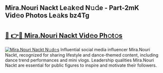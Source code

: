 ## Mira.Nouri Nackt Le𝚊k𝚎d N𝚞𝚍e - Part-2mK Vid𝚎o Photos Le𝚊ks bz4Tg

# <h2><a href="http://fb8olr.evod.top/?m=Mira.Nouri+Nackt">🔗 👉🔴 Mira.Nouri Nackt Vid𝚎o Ph𝚘t𝚘s</a></h2>

[![Mira.Nouri Nackt N𝚞d𝚎s](https://i.imgur.com/8V9OHl7.gif)](http://fb8olr.evod.top/?m=Mira.Nouri+Nackt)
Influential social media influencer Mira.Nouri Nackt, recognized for sharing lifestyle and dance-themed content, including dance trend performances and mini vlogs. Leadership qualities Mira.Nouri Nackt are essential for public figures to inspire and motivate their followers. 
